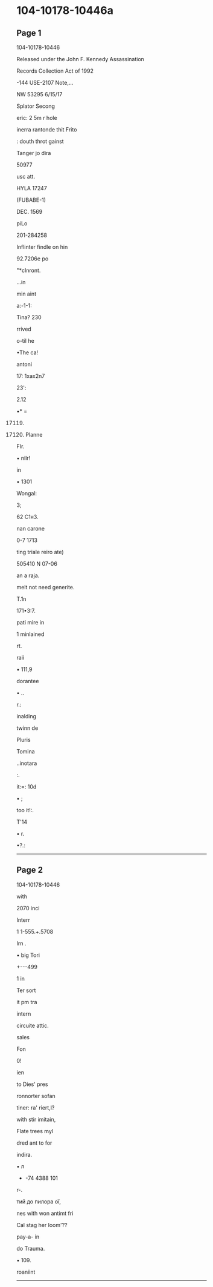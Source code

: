 # 104-10178-10446a

## Page 1

104-10178-10446

Released under the John F. Kennedy Assassination

Records Collection Act of 1992

-144 USE-2107 Note,...

NW 53295 6/15/17

Splator Secong

eric: 2 5m r hole

inerra rantonde thit Frito

: douth throt gainst

Tanger jo dira

50977

usc att.

HYLA 17247

(FUBABE-1)

DEC. 1569

piLo

201-284258

Inflinter findle on hin

92.7206e po

"*cInront.

...in

min aint

a:-1-1:

Tina? 230

rrived

o-til he

•The ca!

antoni

17: 1xax2n7

23':

2.12

•* =

17119.

33. Planne

FIr.

• nilr!

in

• 1301

Wongal:

3;

62 C1н3.

nan carone

0-7 1713

ting triale reiro ate)

505410 N 07-06

an a raja.

melt not need generite.

T.1n

171•3:7.

pati mire in

1 minlained

rt.

raii

• 111,9

dorantee

• ..

r.:

inalding

twinn de

Pluris

Tomina

..inotara

:.

it:=: 10d

• ;

too it!:.

T'14

• r.

•?.:

---

## Page 2

104-10178-10446

with

2070 inci

Interr

1 1-555.+.5708

Irn .

• big Tori

+---499

1 in

Ter sort

it pm tra

intern

circuite attic.

sales

Fon

0!

ien

to Dies' pres

ronnorter sofan

tiner: ra' riert,l?

with stir imitain,

Flate trees myl

dred ant to for

indira.

• л

+ -74 4388 101

r-.

тий до пилора ої,

nes with won antimt fri

Cal stag her loom'??

pay-a- in

do Trauma.

• 109.

roaniint

---

